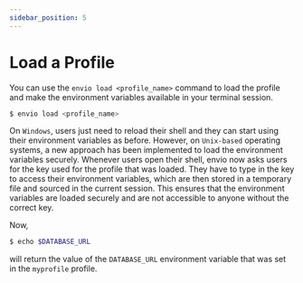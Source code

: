 ```yaml
---
sidebar_position: 5
---
```


# Load a Profile

You can use the `envio load <profile_name>` command to load the profile and make the environment variables available in your terminal session.

```bash
$ envio load <profile_name>
```

On `Windows`, users just need to reload their shell and they can start using their environment variables as before. However, on `Unix-based` operating systems, a new approach has been implemented to load the environment variables securely. Whenever users open their shell, envio now asks users for the key used for the profile that was loaded. They have to type in the key to access their environment variables, which are then stored in a temporary file and sourced in the current session. This ensures that the environment variables are loaded securely and are not accessible to anyone without the correct key.

Now,
```bash
$ echo $DATABASE_URL
```

will return the value of the `DATABASE_URL` environment variable that was set in the `myprofile` profile.